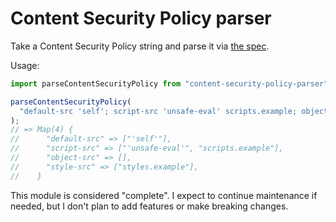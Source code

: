 # Content Security Policy parser

Take a Content Security Policy string and parse it via
[the spec](https://w3c.github.io/webappsec-csp/#parse-serialized-policy).

Usage:

```javascript
import parseContentSecurityPolicy from "content-security-policy-parser";

parseContentSecurityPolicy(
  "default-src 'self'; script-src 'unsafe-eval' scripts.example; object-src; style-src styles.example",
);
// => Map(4) {
//      "default-src" => ["'self'"],
//      "script-src" => ["'unsafe-eval'", "scripts.example"],
//      "object-src" => [],
//      "style-src" => ["styles.example"],
//    }
```

This module is considered "complete". I expect to continue maintenance if
needed, but I don't plan to add features or make breaking changes.
